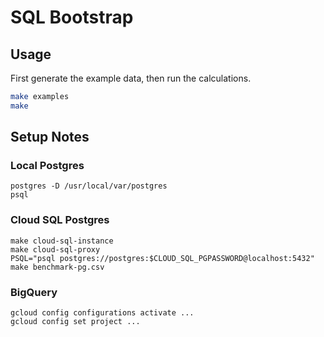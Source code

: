 # SQL Bootstrap

## Usage

First generate the example data, then run the calculations.

```sh
make examples
make
```

## Setup Notes

### Local Postgres

```
postgres -D /usr/local/var/postgres
psql
```

### Cloud SQL Postgres

```
make cloud-sql-instance
make cloud-sql-proxy
PSQL="psql postgres://postgres:$CLOUD_SQL_PGPASSWORD@localhost:5432" make benchmark-pg.csv
```

### BigQuery

```
gcloud config configurations activate ...
gcloud config set project ...
```
